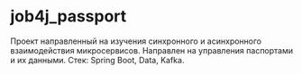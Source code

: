 # job4j_passport
Проект направленный на изучения синхронного и асинхронного взаимодействия микросервисов. Направлен на управления паспортами и их данными.
Стек: Spring Boot, Data, Kafka.
